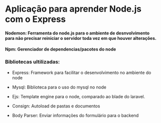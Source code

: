 # Aplicação para aprender Node.js com o Express

#### Nodemon: Ferramenta do node.js para o ambiente de desnvolvimento para não precisar reiniciar o servidor toda vez em  que houver alterações.

#### Npm: Gerenciador de dependencias/pacotes do node

### Bibliotecas ultilizadas:
- Express: Framework para facilitar o desenvolvimento no ambiente do node

- Mysql: Biblioteca para o uso do mysql no node

- Ejs: Template engine para o node, comparado ao blade do laravel.

- Consign: Autoload de pastas e documentos

- Body Parser: Enviar informações do formulário para o backend